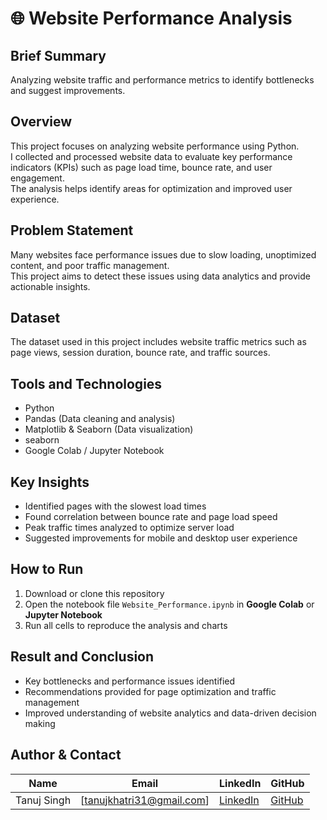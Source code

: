 # 🌐 Website Performance Analysis

## Brief Summary
Analyzing website traffic and performance metrics to identify bottlenecks and suggest improvements.

## Overview
This project focuses on analyzing website performance using Python.  
I collected and processed website data to evaluate key performance indicators (KPIs) such as page load time, bounce rate, and user engagement.  
The analysis helps identify areas for optimization and improved user experience.

## Problem Statement
Many websites face performance issues due to slow loading, unoptimized content, and poor traffic management.  
This project aims to detect these issues using data analytics and provide actionable insights.

## Dataset
The dataset used in this project includes website traffic metrics such as page views, session duration, bounce rate, and traffic sources.  


## Tools and Technologies
- Python  
- Pandas (Data cleaning and analysis)  
- Matplotlib & Seaborn (Data visualization)
- seaborn
- Google Colab / Jupyter Notebook  

## Key Insights
- Identified pages with the slowest load times  
- Found correlation between bounce rate and page load speed  
- Peak traffic times analyzed to optimize server load  
- Suggested improvements for mobile and desktop user experience

## **How to Run**
1. Download or clone this repository  
2. Open the notebook file `Website_Performance.ipynb` in **Google Colab** or **Jupyter Notebook**  
3. Run all cells to reproduce the analysis and charts  

## Result and Conclusion
- Key bottlenecks and performance issues identified  
- Recommendations provided for page optimization and traffic management  
- Improved understanding of website analytics and data-driven decision making  

## **Author & Contact**

| Name | Email | LinkedIn | GitHub |
|------|-------|----------|--------|
| Tanuj Singh  | [tanujkhatri31@gmail.com] | [LinkedIn](https://www.linkedin.com/in/tanujkhatri/) | [GitHub](https://github.com/tanujkhatri24) |
```

